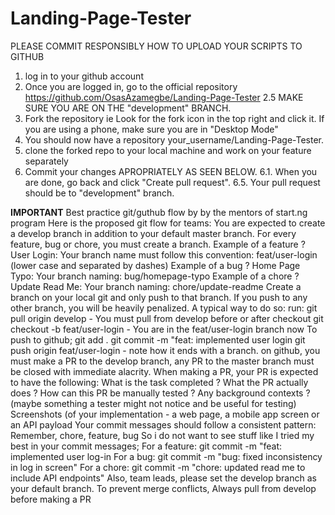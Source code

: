 # Landing-Page-Tester
PLEASE COMMIT RESPONSIBLY
HOW TO UPLOAD YOUR SCRIPTS TO GITHUB
1. log in to your github account
2. Once you are logged in, go to the official repository https://github.com/OsasAzamegbe/Landing-Page-Tester
2.5 MAKE SURE YOU ARE ON THE "development" BRANCH.
3. Fork the repository ie Look for the fork icon in the top right and click it. If you are using a phone, make sure you are in "Desktop Mode"
4. You should now have a repository your_username/Landing-Page-Tester. 
5. clone the forked repo to your local machine and work on your feature separately
6. Commit your changes APROPRIATELY AS SEEN BELOW.
6.1. When you are done, go back and click "Create pull request".
6.5. Your pull request should be to "development" branch.

**IMPORTANT**
Best practice git/guthub flow by by the mentors of start.ng program
Here is the proposed git flow for teams:
You are expected to create a develop branch in addition to your default master branch.
For every feature, bug or chore, you must create a branch.
Example of a feature ?
User Login: Your branch name must follow this convention: feat/user-login (lower case and separated by dashes)
Example of a bug ?
Home Page Typo: Your branch naming: bug/homepage-typo
Example of a chore ?
Update Read Me: Your branch naming: chore/update-readme
Create a branch on your local git and only push to that branch. If you push to any other branch, you will be heavily penalized.
A typical way to do so:
run: git pull origin develop - You must pull from develop before or after checkout
git checkout -b feat/user-login - You are in the feat/user-login branch now
To push to github;
git add .
git commit -m "feat: implemented user login
git push origin feat/user-login - note how it ends with a branch.
on github, you must make a PR to the develop branch, any PR to the master branch must be closed with immediate alacrity.
When making a PR, your PR is expected to have the following:
What is the task completed ?
What the PR actually does  ?
How can this PR be manually tested ?
Any background contexts ? (maybe something a tester might not notice and be useful for testing)
Screenshots (of your implementation - a web page, a mobile app screen or an API payload
Your commit messages should follow a consistent pattern:
Remember, chore, feature, bug
So i do not want to see stuff like I tried my best in your commit messages;
For a feature: git commit -m "feat: implemented user log-in
For a bug: git commit -m "bug: fixed inconsistency in log in screen"
For a chore: git commit -m "chore: updated read me to include API endpoints"
Also, team leads, please set the develop branch as your default branch.
To prevent merge conflicts, Always pull from develop before making a PR
